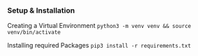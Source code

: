### Setup & Installation

Creating a Virtual Environment
`python3 -m venv venv && source venv/bin/activate`

Installing required Packages
`pip3 install -r requirements.txt`
